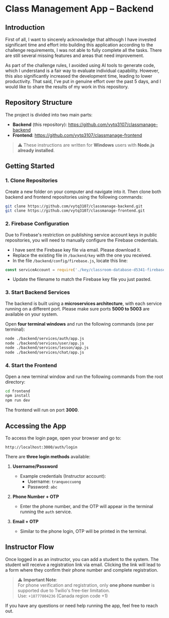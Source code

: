 
# Class Management App – Backend

## Introduction

First of all, I want to sincerely acknowledge that although I have invested significant time and effort into building this application according to the challenge requirements, I was not able to fully complete all the tasks. There are still several missing features and areas that need improvement.

As part of the challenge rules, I avoided using AI tools to generate code, which I understand is a fair way to evaluate individual capability. However, this also significantly increased the development time, leading to lower productivity. That said, I’ve put in genuine effort over the past 5 days, and I would like to share the results of my work in this repository.

## Repository Structure

The project is divided into two main parts:

- **Backend** (this repository): https://github.com/vytq3107/classmanage-backend  
- **Frontend**: https://github.com/vytq3107/classmanage-frontend  

> ⚠️ These instructions are written for **Windows** users with **Node.js already installed**.

## Getting Started

### 1. Clone Repositories

Create a new folder on your computer and navigate into it. Then clone both backend and frontend repositories using the following commands:

```bash
git clone https://github.com/vytq3107/classmanage-backend.git
git clone https://github.com/vytq3107/classmanage-frontend.git
```

### 2. Firebase Configuration

Due to Firebase's restriction on publishing service account keys in public repositories, you will need to manually configure the Firebase credentials.

- I have sent the Firebase key file via email. Please download it.
- Replace the existing file in `/backend/key` with the one you received.
- In the file `/backend/config/firebase.js`, locate this line:

```js
const serviceAccount = require('./key/classroom-database-d5341-firebase-adminsdk-fbsvc-fe7ea341cf.json');
```

- Update the filename to match the Firebase key file you just pasted.

### 3. Start Backend Services

The backend is built using a **microservices architecture**, with each service running on a different port. Please make sure ports **5000 to 5003** are available on your system.

Open **four terminal windows** and run the following commands (one per terminal):

```bash
node ./backend/services/auth/app.js
node ./backend/services/user/app.js
node ./backend/services/lesson/app.js
node ./backend/services/chat/app.js
```

### 4. Start the Frontend

Open a new terminal window and run the following commands from the root directory:

```bash
cd frontend
npm install
npm run dev
```

The frontend will run on port **3000**.

## Accessing the App

To access the login page, open your browser and go to:

```
http://localhost:3000/auth/login
```

There are **three login methods** available:

1. **Username/Password**  
   - Example credentials (Instructor account):  
     - Username: `tranquoccuong`  
     - Password: `abc`

2. **Phone Number + OTP**  
   - Enter the phone number, and the OTP will appear in the terminal running the `auth` service.

3. **Email + OTP**  
   - Similar to the phone login, OTP will be printed in the terminal.

## Instructor Flow

Once logged in as an instructor, you can add a student to the system. The student will receive a registration link via email. Clicking the link will lead to a form where they confirm their phone number and complete registration.

> ⚠️ **Important Note**:  
> For phone verification and registration, only **one phone number** is supported due to Twilio's free-tier limitation.  
> Use: `+18777804236` (Canada region code +1)

If you have any questions or need help running the app, feel free to reach out.
